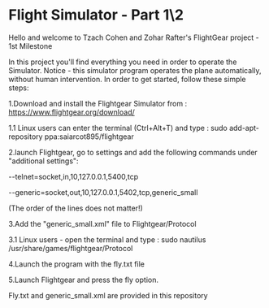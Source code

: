 # Flight Simulator - Part 1\2
Hello and welcome to Tzach Cohen and Zohar Rafter's FlightGear project - 1st Milestone

In this project you'll find everything you need in order to operate the Simulator.
Notice - this simulator program operates the plane automatically, without human intervention.
In order to get started, follow these simple steps:

1.Download and install the Flightgear Simulator from : https://www.flightgear.org/download/

1.1 Linux users can enter the terminal (Ctrl+Alt+T) and type : sudo add-apt-repository ppa:saiarcot895/flightgear

2.launch Flightgear, go to settings and add the following commands under "additional settings":

--telnet=socket,in,10,127.0.0.1,5400,tcp

--generic=socket,out,10,127.0.0.1,5402,tcp,generic_small

(The order of the lines does not matter!)

3.Add the "generic_small.xml" file to Flightgear/Protocol

3.1 Linux users - open the terminal and type : sudo nautilus /usr/share/games/flightgear/Protocol

4.Launch the program with the fly.txt file

5.Launch Flightgear and press the fly option.


Fly.txt and generic_small.xml are provided in this repository

